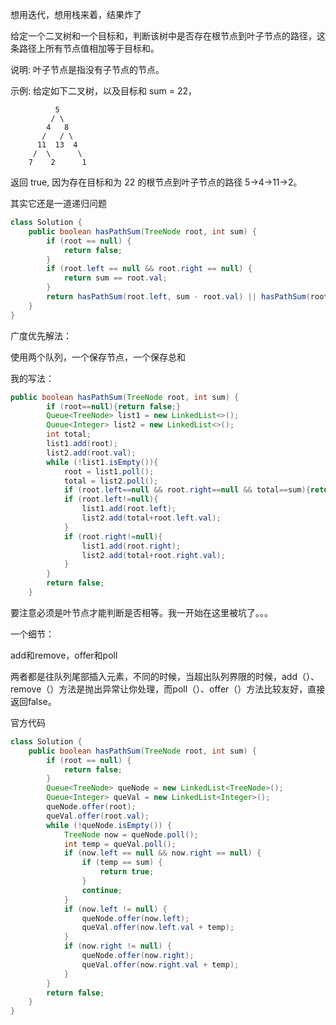 想用迭代，想用栈来着，结果炸了

给定一个二叉树和一个目标和，判断该树中是否存在根节点到叶子节点的路径，这条路径上所有节点值相加等于目标和。

说明: 叶子节点是指没有子节点的节点。

示例: 
给定如下二叉树，以及目标和 sum = 22，

              5
             / \
            4   8
           /   / \
          11  13  4
         /  \      \
        7    2      1
返回 true, 因为存在目标和为 22 的根节点到叶子节点的路径 5->4->11->2。

其实它还是一道递归问题

```java
class Solution {
    public boolean hasPathSum(TreeNode root, int sum) {
        if (root == null) {
            return false;
        }
        if (root.left == null && root.right == null) {
            return sum == root.val;
        }
        return hasPathSum(root.left, sum - root.val) || hasPathSum(root.right, sum - root.val);
    }
}
```

广度优先解法：

使用两个队列，一个保存节点，一个保存总和

我的写法：

```java
public boolean hasPathSum(TreeNode root, int sum) {
        if (root==null){return false;}
        Queue<TreeNode> list1 = new LinkedList<>();
        Queue<Integer> list2 = new LinkedList<>();
        int total;
        list1.add(root);
        list2.add(root.val);
        while (!list1.isEmpty()){
            root = list1.poll();
            total = list2.poll();
            if (root.left==null && root.right==null && total==sum){return true;}
            if (root.left!=null){
                list1.add(root.left);
                list2.add(total+root.left.val);
            }
            if (root.right!=null){
                list1.add(root.right);
                list2.add(total+root.right.val);
            }
        }
        return false;
    }
```

要注意必须是叶节点才能判断是否相等。我一开始在这里被坑了。。。

一个细节：

add和remove，offer和poll

两者都是往队列尾部插入元素，不同的时候，当超出队列界限的时候，add（）、remove（）方法是抛出异常让你处理，而poll（）、offer（）方法比较友好，直接返回false。

官方代码

```java
class Solution {
    public boolean hasPathSum(TreeNode root, int sum) {
        if (root == null) {
            return false;
        }
        Queue<TreeNode> queNode = new LinkedList<TreeNode>();
        Queue<Integer> queVal = new LinkedList<Integer>();
        queNode.offer(root);
        queVal.offer(root.val);
        while (!queNode.isEmpty()) {
            TreeNode now = queNode.poll();
            int temp = queVal.poll();
            if (now.left == null && now.right == null) {
                if (temp == sum) {
                    return true;
                }
                continue;
            }
            if (now.left != null) {
                queNode.offer(now.left);
                queVal.offer(now.left.val + temp);
            }
            if (now.right != null) {
                queNode.offer(now.right);
                queVal.offer(now.right.val + temp);
            }
        }
        return false;
    }
}
```

